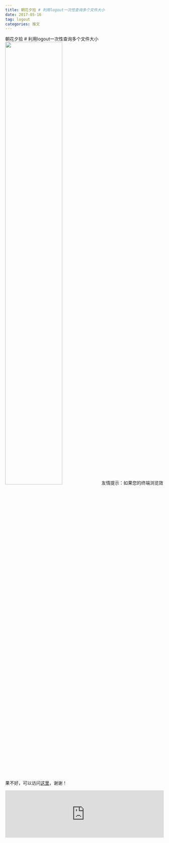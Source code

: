 ```yaml
---
title: 朝花夕拾 # 利用logout一次性查询多个文件大小
date: 2017-05-16
tag: logout
categories: 推文
---
```

朝花夕拾 # 利用logout一次性查询多个文件大小
<img src="http://mmbiz.qpic.cn/mmbiz_jpg/ACviaWTBFxhZjr8WHiaX8d8lUtPaGklBaxFxPGg4BBM70NjOa6TrFoNZH9yHwiaVjKRiaHGpWretjG0pCbJvUefAwQ/0?wx_fmt.jpeg" style="width: 60%; height: auto;"/><!--more-->
友情提示：如果您的终端浏览效果不好，可以访问[这里](https://stata-club.github.io/stata_article/2017-05-16.html)，谢谢！
<iframe src="https://stata-club.github.io/stata_article/2017-05-16.html" id="iframepage" frameborder="0" scrolling="no" marginheight="0" marginwidth="0" width="100%" onLoad="iFrameHeight()"></iframe>
<script type="text/javascript" language="javascript">
function iFrameHeight() {
var ifm= document.getElementById("iframepage");
var subWeb = document.frames ? document.frames["iframepage"].document : ifm.contentDocument;   
if(ifm != null && subWeb != null) {
 ifm.height = subWeb.body.scrollHeight;
} 
} 
</script> 
